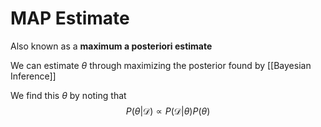 # MAP Estimate
Also known as a **maximum a posteriori estimate**

We can estimate $\theta$ through maximizing the posterior found by [[Bayesian Inference]]

We find this $\theta$ by noting that 
$$P(\theta|\mathcal{D})\propto P(\mathcal{D}|\theta)P(\theta)$$